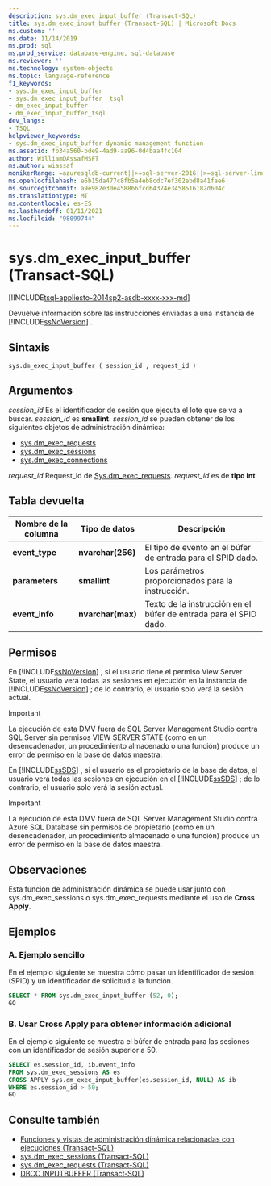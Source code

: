```yaml
---
description: sys.dm_exec_input_buffer (Transact-SQL)
title: sys.dm_exec_input_buffer (Transact-SQL) | Microsoft Docs
ms.custom: ''
ms.date: 11/14/2019
ms.prod: sql
ms.prod_service: database-engine, sql-database
ms.reviewer: ''
ms.technology: system-objects
ms.topic: language-reference
f1_keywords:
- sys.dm_exec_input_buffer
- sys.dm_exec_input_buffer _tsql
- dm_exec_input_buffer
- dm_exec_input_buffer_tsql
dev_langs:
- TSQL
helpviewer_keywords:
- sys.dm_exec_input_buffer dynamic management function
ms.assetid: fb34a560-bde9-4ad9-aa96-0d4baa4fc104
author: WilliamDAssafMSFT
ms.author: wiassaf
monikerRange: =azuresqldb-current||>=sql-server-2016||>=sql-server-linux-2017||=azuresqldb-mi-current
ms.openlocfilehash: e6b15da477c8fb5a4eb8cdc7ef302ebd8a41fae6
ms.sourcegitcommit: a9e982e30e458866fcd64374e3458516182d604c
ms.translationtype: MT
ms.contentlocale: es-ES
ms.lasthandoff: 01/11/2021
ms.locfileid: "98099744"
---
```

# <a name="sysdm_exec_input_buffer-transact-sql"></a>sys.dm_exec_input_buffer (Transact-SQL)

[!INCLUDE[tsql-appliesto-2014sp2-asdb-xxxx-xxx-md](../../includes/tsql-appliesto-2014sp2-asdb-xxxx-xxx-md.md)]

Devuelve información sobre las instrucciones enviadas a una instancia de [!INCLUDE[ssNoVersion](../../includes/ssnoversion-md.md)] .

## <a name="syntax"></a>Sintaxis

```
sys.dm_exec_input_buffer ( session_id , request_id )
```

## <a name="arguments"></a>Argumentos

*session_id* Es el identificador de sesión que ejecuta el lote que se va a buscar. *session_id* es **smallint**. *session_id* se pueden obtener de los siguientes objetos de administración dinámica:

- [sys.dm_exec_requests](../../relational-databases/system-dynamic-management-views/sys-dm-exec-requests-transact-sql.md)
- [sys.dm_exec_sessions](../../relational-databases/system-dynamic-management-views/sys-dm-exec-sessions-transact-sql.md)
- [sys.dm_exec_connections](../../relational-databases/system-dynamic-management-views/sys-dm-exec-connections-transact-sql.md)

*request_id* Request_id de [Sys.dm_exec_requests](../../relational-databases/system-dynamic-management-views/sys-dm-exec-requests-transact-sql.md). *request_id* es de **tipo int**.

## <a name="table-returned"></a>Tabla devuelta

|Nombre de la columna|Tipo de datos|Descripción|
|-----------------|---------------|-----------------|
|**event_type**|**nvarchar(256)**|El tipo de evento en el búfer de entrada para el SPID dado.|
|**parameters**|**smallint**|Los parámetros proporcionados para la instrucción.|
|**event_info**|**nvarchar(max)**|Texto de la instrucción en el búfer de entrada para el SPID dado.|

## <a name="permissions"></a>Permisos

En [!INCLUDE[ssNoVersion](../../includes/ssnoversion-md.md)] , si el usuario tiene el permiso View Server State, el usuario verá todas las sesiones en ejecución en la instancia de [!INCLUDE[ssNoVersion](../../includes/ssnoversion-md.md)] ; de lo contrario, el usuario solo verá la sesión actual.

> [!IMPORTANT]
> La ejecución de esta DMV fuera de SQL Server Management Studio contra SQL Server sin permisos VIEW SERVER STATE (como en un desencadenador, un procedimiento almacenado o una función) produce un error de permiso en la base de datos maestra.

En [!INCLUDE[ssSDS](../../includes/sssds-md.md)] , si el usuario es el propietario de la base de datos, el usuario verá todas las sesiones en ejecución en el [!INCLUDE[ssSDS](../../includes/sssds-md.md)] ; de lo contrario, el usuario solo verá la sesión actual.

> [!IMPORTANT]
> La ejecución de esta DMV fuera de SQL Server Management Studio contra Azure SQL Database sin permisos de propietario (como en un desencadenador, un procedimiento almacenado o una función) produce un error de permiso en la base de datos maestra.

## <a name="remarks"></a>Observaciones

Esta función de administración dinámica se puede usar junto con sys.dm_exec_sessions o sys.dm_exec_requests mediante el uso de **Cross Apply**.

## <a name="examples"></a>Ejemplos

### <a name="a-simple-example"></a>A. Ejemplo sencillo

En el ejemplo siguiente se muestra cómo pasar un identificador de sesión (SPID) y un identificador de solicitud a la función.

```sql
SELECT * FROM sys.dm_exec_input_buffer (52, 0);
GO
```

### <a name="b-using-cross-apply-to-additional-information"></a>B. Usar Cross Apply para obtener información adicional

En el ejemplo siguiente se muestra el búfer de entrada para las sesiones con un identificador de sesión superior a 50.

```sql
SELECT es.session_id, ib.event_info
FROM sys.dm_exec_sessions AS es
CROSS APPLY sys.dm_exec_input_buffer(es.session_id, NULL) AS ib
WHERE es.session_id > 50;
GO
```

## <a name="see-also"></a>Consulte también

- [Funciones y vistas de administración dinámica relacionadas con ejecuciones &#40;Transact-SQL&#41;](../../relational-databases/system-dynamic-management-views/execution-related-dynamic-management-views-and-functions-transact-sql.md)
- [sys.dm_exec_sessions &#40;Transact-SQL&#41;](../../relational-databases/system-dynamic-management-views/sys-dm-exec-sessions-transact-sql.md)
- [sys.dm_exec_requests &#40;Transact-SQL&#41;](../../relational-databases/system-dynamic-management-views/sys-dm-exec-requests-transact-sql.md)
- [DBCC INPUTBUFFER &#40;Transact-SQL&#41;](../../t-sql/database-console-commands/dbcc-inputbuffer-transact-sql.md)
